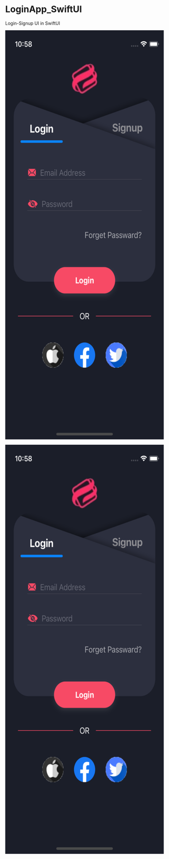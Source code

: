 # LoginApp_SwiftUI
Login-Signup UI in SwiftUI

<p align="left"> <img src="/LoginApp/Screen/login.png" alt="" width="600" height="1300"/> </p>
<p align="left"> <img src="/LoginApp/Screen/login.png" alt="" width="600" height="1300"/> </p>
